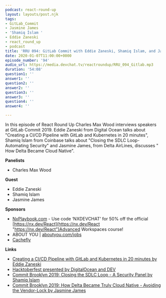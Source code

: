 ```yaml
---
podcast: react-round-up
layout: layouts/post.njk
tags:
- GitLab_Commit
- Jasmine James
- 'Shamiq İslam '
- Eddie Zaneski
- react_round_up
- podcast
title: 'RRU 094: GitLab Commit with Eddie Zaneski, Shamiq Islam, and Jasmine James'
date: 2020-01-07T11:00:00+0000
episode_number: '94'
audio_url: https://media.devchat.tv/reactroundup/RRU_094_Gitlab.mp3
duration: '54:08'
question1: ''
answer1: ''
question2: ''
answer2: ''
question3: ''
answer3: ''
question4: ''
answer4: ''

---
```

In this episode of React Round Up Charles Max Wood interviews speakers at GitLab Commit 2019. Eddie Zaneski from Digital Ocean talks about  "Creating a CI/CD Pipeline with GitLab and Kubernetes in 20 minutes", Shamiq Islam from Coinbase talks about  "Closing the SDLC Loop- Automating Security" and Jasmine James, from Delta AirLines, discusses " How Delta Became Cloud Native".

**Panelists**

* Charles Max Wood

**Guest**

* Eddie Zaneski
* Shamiq Islam
* Jasmine James

**Sponsors**

* [NxPlaybook.com](http://nxplaybook.com/) - Use code ‘NXDEVCHAT’ for 50% off the official [https://nx.dev/React](https://nx.dev/React "https://nx.dev/React")Advanced Workspaces course!
* ABOUT YOU | [aboutyou.com/jobs](http://aboutyou.com/jobs)
* [Cachefly](https://www.cachefly.com/)

**Links**

* [Creating a CI/CD Pipeline with GitLab and Kubernetes in 20 minutes by Eddie Zaneski](https://www.youtube.com/watch?v=-shvwiBwFVI)
* [Hacktoberfest presented by DigitalOcean and DEV](https://hacktoberfest.digitalocean.com/)
* [Commit Brooklyn 2019: Closing the SDLC Loop - A Security Panel by Shamiq Islam]()
* [Commit Brooklyn 2019: How Delta Became Truly Cloud Native - Avoiding the Vendor-Lock by Jasmine James](https://www.youtube.com/watch?v=zV_hFcxoN8I "https://www.youtube.com/watch?v=zV_hFcxoN8I")